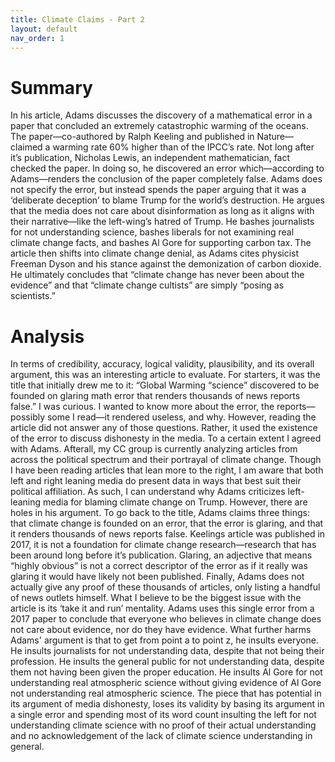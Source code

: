 ```yaml
---
title: Climate Claims - Part 2
layout: default
nav_order: 1
---
```

# Summary
In his article, Adams discusses the discovery of a mathematical error in a paper that concluded an extremely catastrophic warming of the oceans. The paper—co-authored by Ralph Keeling and published in Nature—claimed a warming rate 60% higher than of the IPCC’s rate. Not long after it’s publication, Nicholas Lewis, an independent mathematician, fact checked the paper. In doing so, he discovered an error which—according to Adams—renders the conclusion of the paper completely false. Adams does not specify the error, but instead spends the paper arguing that it was a ‘deliberate deception’ to blame Trump for the world’s destruction. He argues that the media does not care about disinformation as long as it aligns with their narrative—like the left-wing’s hatred of Trump. He bashes journalists for not understanding science, bashes liberals for not examining real climate change facts, and bashes Al Gore for supporting carbon tax. The article then shifts into climate change denial, as Adams cites physicist Freeman Dyson and his stance against the demonization of carbon dioxide. He ultimately concludes that “climate change has never been about the evidence” and that “climate change cultists” are simply “posing as scientists.”

# Analysis
In terms of credibility, accuracy, logical validity,  plausibility, and its overall argument, this was an interesting article to evaluate. For starters, it was the title that initially drew me to it: “Global Warming “science” discovered to be founded on glaring math error that renders thousands of news reports false.” I was curious. I wanted to know more about the error, the  reports—possibly some I read—it rendered useless, and why. However, reading the article did not answer any of those questions. Rather, it used the existence of the error to discuss dishonesty in the media. To a certain extent I agreed with Adams. Afterall, my CC group is currently analyzing articles from across the political spectrum and their portrayal of climate change. Though I have been reading articles that lean more to the right, I am aware that both left and right leaning media do present data in ways that best suit their political affiliation. As such, I can understand why Adams criticizes left-leaning media for blaming climate change on Trump. However, there are holes in his argument. To go back to the title, Adams claims three things: that climate change is founded on an error, that the error is glaring, and that it renders thousands of news reports false. Keelings article was published in 2017, it is not a foundation for climate change research—research that has been around long before it’s publication. Glaring, an adjective that means “highly obvious” is not a correct descriptor of the error as if it really was glaring it would have likely not been published. Finally, Adams does not actually give any proof of these thousands of articles, only listing a handful of news outlets himself. What I believe to be the biggest issue with the article is its ‘take it and run’ mentality. Adams uses this single error from a 2017 paper to conclude that everyone who believes in climate change does not care about evidence, nor do they have evidence. What further harms Adams' argument is that to get from point a to point z, he insults everyone. He insults journalists for not understanding data, despite that not being their profession. He insults the general public for not understanding data, despite them not having been given the proper education. He insults Al Gore for not understanding real atmospheric science without giving evidence of Al Gore not understanding real atmospheric science. The piece that has potential in its argument of media dishonesty, loses its validity by basing its argument in a single error and spending most of its word count insulting the left for not understanding climate science with no proof of their actual understanding and no acknowledgement of the lack of climate science understanding in general.
